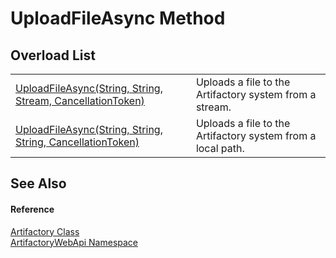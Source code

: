 # UploadFileAsync Method


## Overload List
<table>
<tr>
<td><a href="36380b54-5143-10eb-ee32-3f34a5743ba8">UploadFileAsync(String, String, Stream, CancellationToken)</a></td>
<td>Uploads a file to the Artifactory system from a stream.</td></tr>
<tr>
<td><a href="8fd5a713-b464-9e61-7fbc-57c4a28a4fbb">UploadFileAsync(String, String, String, CancellationToken)</a></td>
<td>Uploads a file to the Artifactory system from a local path.</td></tr>
</table>

## See Also


#### Reference
<a href="214800f8-17f4-d8c7-736d-e57a039a6686">Artifactory Class</a>  
<a href="75b20af6-7197-02a5-e38f-f7b15eac4732">ArtifactoryWebApi Namespace</a>  

